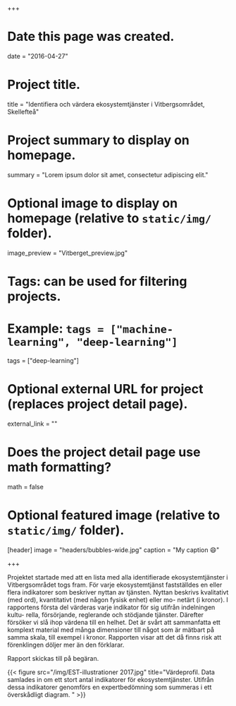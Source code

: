 +++
# Date this page was created.
date = "2016-04-27"

# Project title.
title = "Identifiera och värdera ekosystemtjänster i Vitbergsområdet, Skellefteå"

# Project summary to display on homepage.
summary = "Lorem ipsum dolor sit amet, consectetur adipiscing elit."

# Optional image to display on homepage (relative to `static/img/` folder).
image_preview = "Vitberget_preview.jpg"

# Tags: can be used for filtering projects.
# Example: `tags = ["machine-learning", "deep-learning"]`
tags = ["deep-learning"]

# Optional external URL for project (replaces project detail page).
external_link = ""

# Does the project detail page use math formatting?
math = false

# Optional featured image (relative to `static/img/` folder).
[header]
image = "headers/bubbles-wide.jpg"
caption = "My caption :smile:"

+++

Projektet startade med att en lista med alla identifierade ekosystemtjänster i Vitbergsområdet togs fram. För varje ekosystemtjänst fastställdes en eller flera indikatorer som beskriver nyttan av tjänsten. Nyttan beskrivs kvalitativt (med ord), kvantitativt (med någon fysisk enhet) eller mo- netärt (i kronor). I rapportens första del värderas varje indikator för sig utifrån indelningen kultu- rella, försörjande, reglerande och stödjande tjänster. Därefter försöker vi slå ihop värdena till en helhet. Det är svårt att sammanfatta ett komplext material med många dimensioner till något som är mätbart på samma skala, till exempel i kronor. Rapporten visar att det då finns risk att förenklingen döljer mer än den förklarar.

Rapport skickas till på begäran.

{{< figure src="/img/EST-illustrationer 2017.jpg" title="Värdeprofil. Data samlades in om ett stort antal indikatorer för ekosystemtjänster. Utifrån dessa indikatorer genomförs en expertbedömning som summeras i ett överskådligt diagram. " >}}

